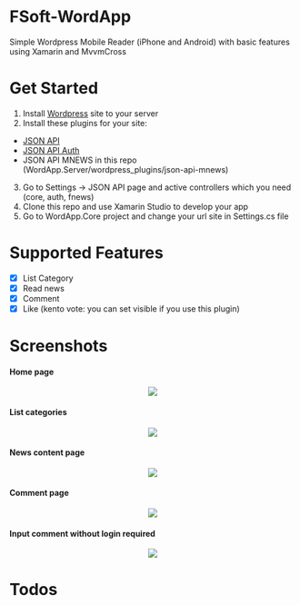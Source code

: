# FSoft-WordApp
Simple Wordpress Mobile Reader (iPhone and Android) with basic features using Xamarin and MvvmCross

# Get Started
1. Install <a href="https://wordpress.org/">Wordpress</a> site to your server
2. Install these plugins for your site:
 * <a href="https://wordpress.org/plugins/json-api/">JSON API</a>
 * <a href="https://wordpress.org/plugins/json-api-auth/">JSON API Auth</a>
 * JSON API MNEWS in this repo (WordApp.Server/wordpress_plugins/json-api-mnews)
3. Go to Settings -> JSON API page and active controllers which you need (core, auth, fnews)
4. Clone this repo and use Xamarin Studio to develop your app
5. Go to WordApp.Core project and change your url site in Settings.cs file

# Supported Features
- [x] List Category
- [x] Read news
- [x] Comment
- [x] Like (kento vote: you can set visible if you use this plugin)

# Screenshots
#### Home page
<p align="center">
<img style="-webkit-user-select: none;" src="https://raw.githubusercontent.com/fpt-software/FSoft-WordApp/develop/Screenshots/ios/WordApp-Home.png">
</p>

#### List categories
<p align="center">
<img style="-webkit-user-select: none;" src="https://raw.githubusercontent.com/fpt-software/FSoft-WordApp/develop/Screenshots/ios/WordApp-Menu.png">
</p>

#### News content page
<p align="center">
<img style="-webkit-user-select: none;" src="https://raw.githubusercontent.com/fpt-software/FSoft-WordApp/develop/Screenshots/ios/WordApp-Detail.png">
</p>

#### Comment page
<p align="center">
<img style="-webkit-user-select: none;" src="https://raw.githubusercontent.com/fpt-software/FSoft-WordApp/develop/Screenshots/ios/WordApp-Comment.png">
</p>

#### Input comment without login required
<p align="center">
<img style="-webkit-user-select: none;" src="https://raw.githubusercontent.com/fpt-software/FSoft-WordApp/develop/Screenshots/ios/WordApp-Comment-Input.png">
</p>

# Todos
